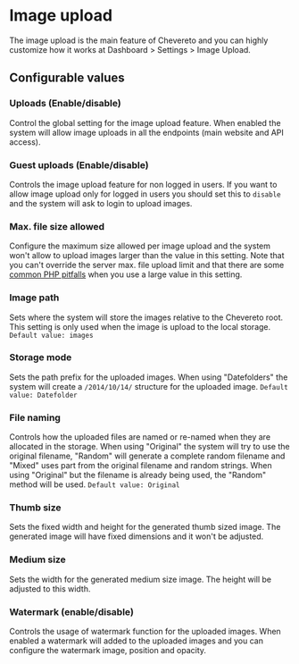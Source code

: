 Image upload
============

The image upload is the main feature of Chevereto and you can highly customize how it works at Dashboard > Settings > Image Upload.

Configurable values
-------------------

### Uploads (Enable/disable)

Control the global setting for the image upload feature. When enabled the system will allow image uploads in all the endpoints (main website and API access).

### Guest uploads (Enable/disable)

Controls the image upload feature for non logged in users. If you want to allow image upload only for logged in users you should set this to `disable` and the system will ask to login to upload images.

### Max. file size allowed

Configure the maximum size allowed per image upload and the system won't allow to upload images larger than the value in this setting. Note that you can't override the server max. file upload limit and that there are some [common PHP pitfalls](https://php.net/manual/en/features.file-upload.common-pitfalls.php) when you use a large value in this setting.

### Image path

Sets where the system will store the images relative to the Chevereto root. This setting is only used when the image is upload to the local storage. `Default value: images`

### Storage mode

Sets the path prefix for the uploaded images. When using "Datefolders" the system will create a `/2014/10/14/` structure for the uploaded image. `Default value: Datefolder`

### File naming

Controls how the uploaded files are named or re-named when they are allocated in the storage. When using "Original" the system will try to use the original filename, "Random" will generate a complete random filename and "Mixed" uses part from the original filename and random strings. When using "Original" but the filename is already being used, the "Random" method will be used. `Default value: Original`

### Thumb size

Sets the fixed width and height for the generated thumb sized image. The generated image will have fixed dimensions and it won't be adjusted.

### Medium size

Sets the width for the generated medium size image. The height will be adjusted to this width.

### Watermark (enable/disable)

Controls the usage of watermark function for the uploaded images. When enabled a watermark will added to the uploaded images and you can configure the watermark image, position and opacity.